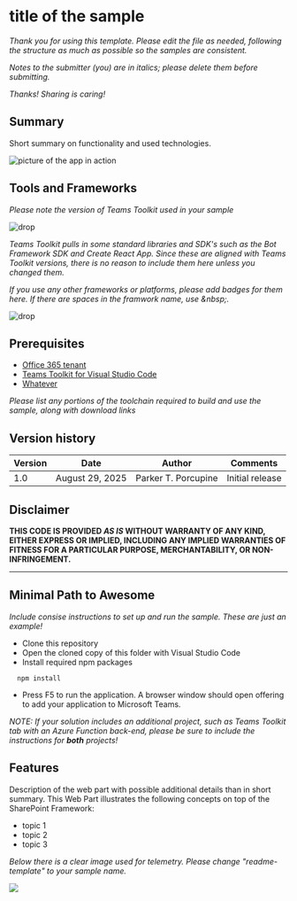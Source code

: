 # title of the sample

_Thank you for using this template. Please edit the file as needed, following the structure as much as possible so the samples are consistent._

_Notes to the submitter (you) are in italics; please delete them before submitting._

_Thanks! Sharing is caring!_

## Summary

Short summary on functionality and used technologies.

![picture of the app in action](#)

## Tools and Frameworks

_Please note the version of Teams Toolkit used in your sample_

![drop](https://img.shields.io/badge/Teams&nbsp;Toolkit&nbsp;for&nbsp;VS&nbsp;Code-x.y-green.svg)

_Teams Toolkit pulls in some standard libraries and SDK's such as the Bot Framework SDK and Create React App. Since these are aligned with Teams Toolkit versions, there is no reason to include them here unless you changed them._

_If you use any other frameworks or platforms, please add badges for them here. If there are spaces in the framwork name, use &amp;nbsp;._

![drop](https://img.shields.io/badge/Some&nbsp;Framework-x.y-green.svg)

## Prerequisites

* [Office 365 tenant](https://dev.office.com/sharepoint/docs/spfx/set-up-your-development-environment)
* [Teams Toolkit for Visual Studio Code](https://learn.microsoft.com/microsoftteams/platform/toolkit/install-teams-toolkit?tabs=vscode)
* [Whatever](#)

_Please list any portions of the toolchain required to build and use the sample, along with download links_

## Version history

Version|Date|Author|Comments
-------|----|----|--------
1.0|August 29, 2025|Parker T. Porcupine|Initial release

## Disclaimer

**THIS CODE IS PROVIDED *AS IS* WITHOUT WARRANTY OF ANY KIND, EITHER EXPRESS OR IMPLIED, INCLUDING ANY IMPLIED WARRANTIES OF FITNESS FOR A PARTICULAR PURPOSE, MERCHANTABILITY, OR NON-INFRINGEMENT.**

---

## Minimal Path to Awesome

_Include consise instructions to set up and run the sample. These are just an example!_

* Clone this repository
* Open the cloned copy of this folder with Visual Studio Code
* Install required npm packages

```shell
  npm install
```

* Press F5 to run the application. A browser window should open offering to add your application to Microsoft Teams.

_NOTE: If your solution includes an additional project, such as Teams Toolkit tab with an Azure Function back-end, please be sure to include the instructions for **both** projects!_

## Features

Description of the web part with possible additional details than in short summary. 
This Web Part illustrates the following concepts on top of the SharePoint Framework:

* topic 1
* topic 2
* topic 3

_Below there is a clear image used for telemetry. Please change "readme-template" to your sample name._

<img src="https://m365-visitor-stats.azurewebsites.net/sp-dev-fx-webparts/samples/readme-template" />